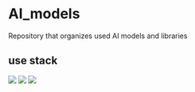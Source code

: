 # AI_models
Repository that organizes used AI models and libraries


## use stack

<img src="https://img.shields.io/badge/python-3776AB?style=for-the-badge&logo=python&logoColor=white"> <img src="https://img.shields.io/badge/jupyter-F37626?style=for-the-badge&logo=jupyter&logoColor=white"> <img src="https://img.shields.io/badge/tensorflow-FF6F00?style=for-the-badge&logo=tensorflow&logoColor=white">
